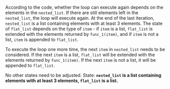 According to the code, whether the loop can execute again depends on the elements in the `nested_list`. If there are still elements left in the `nested_list`, the loop will execute again. At the end of the last iteration, `nested_list` is a list containing elements with at least 3 elements. The state of `flat_list` depends on the type of `item` - if `item` is a list, `flat_list` is extended with the elements returned by `func_1(item)`, and if `item` is not a list, `item` is appended to `flat_list`.

To execute the loop one more time, the next `item` in `nested_list` needs to be considered. If the next `item` is a list, `flat_list` will be extended with the elements returned by `func_1(item)`. If the next `item` is not a list, it will be appended to `flat_list`.

No other states need to be adjusted.
State: **`nested_list` is a list containing elements with at least 3 elements, `flat_list` is a list.**